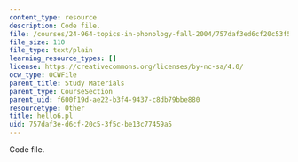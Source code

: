 ```yaml
---
content_type: resource
description: Code file.
file: /courses/24-964-topics-in-phonology-fall-2004/757daf3ed6cf20c53f5cbe13c77459a5_hello6.pl
file_size: 110
file_type: text/plain
learning_resource_types: []
license: https://creativecommons.org/licenses/by-nc-sa/4.0/
ocw_type: OCWFile
parent_title: Study Materials
parent_type: CourseSection
parent_uid: f600f19d-ae22-b3f4-9437-c8db79bbe880
resourcetype: Other
title: hello6.pl
uid: 757daf3e-d6cf-20c5-3f5c-be13c77459a5
---
```

Code file.
